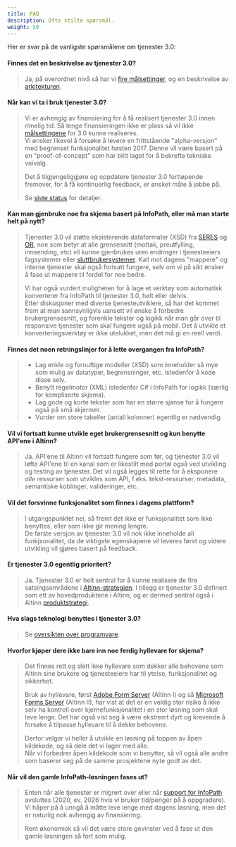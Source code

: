 ```yaml
---
title: FAQ
description: Ofte stilte spørsmål.
weight: 50
---
```


Her er svar på de vanligste spørsmålene om tjenester 3.0:


#### Finnes det en beskrivelse av tjenester 3.0?

> Ja, på overordnet nivå så har vi [fire målsettinger](../goals), og en beskrivelse av [arkitekturen](../architecture).  


#### Når kan vi ta i bruk tjenester 3.0?

> Vi er avhengig av finansiering for å få realisert tjenester 3.0 innen rimelig tid.
> Så lenge finansieringen ikke er plass så vil ikke [målsettingene](../goals) for 3.0 kunne realiseres.  
> Vi ønsker likevel å forsøke å levere en frittstående "alpha-versjon" med begrenset funksjonalitet høsten 2017.
> Denne vil være basert på en "proof-of-concept" som har blitt laget for å bekrefte tekniske veivalg.  
>
> Det å tilgjengeliggjøre og oppdatere tjenester 3.0 fortløpende fremover, for å få kontinuerlig feedback, er ønsket måte å jobbe på.  
>
> Se [siste status](../status) for detaljer.


#### Kan man gjenbruke noe fra skjema basert på InfoPath, eller må man starte helt på nytt?

> Tjenester 3.0 vil støtte eksisterende dataformater (XSD) fra [SERES](https://altinnett.brreg.no/no/SERES/) og [OR]((https://w2.brreg.no/oppgaveregisteret/spesifikasjon_etatsliste.jsp)),
> noe som betyr at alle grensesnitt (mottak, preutfylling, innsending, etc) vil kunne gjenbrukes uten
> endringer i tjenesteeiers fagsystemer eller [sluttbrukersystemer](https://altinnett.brreg.no/no/Sluttbrukersystemer/).
> Kall mot dagens "mappere" og interne tjenester skal også fortsatt fungere, selv om vi på sikt ønsker å fase ut mappere til fordel for noe bedre.  
>
> Vi har også vurdert muligheten for å lage et verktøy som automatisk konverterer fra InfoPath til tjenester 3.0, helt eller delvis.  
> Etter diskusjoner med diverse tjenesteutviklere, så har det kommet frem at man sannsynligvis uansett vil ønske å forbedre brukergrensesnitt, og forenkle tekster og logikk når man går over til responsive
> tjenester som skal fungere også på mobil. Det å utvikle et konverteringsverktøy er ikke utelukket, men det må gi en reell verdi.

#### Finnes det noen retningslinjer for å lette overgangen fra InfoPath?

> - Lag enkle og fornuftige modeller (XSD) som inneholder så mye som mulig av datatyper, begrensninger, etc. istedenfor å kode disse selv.
> - Benytt regelmotor (XML) istedenfor C# i InfoPath for logikk (særlig for kompliserte skjema).
> - Lag gode og korte tekster som har en større sjanse for å fungere også på små skjermer.
> - Vurder om store tabeller (antall kolonner) egentlig er nødvendig.


#### Vil vi fortsatt kunne utvikle eget brukergrensesnitt og kun benytte API'ene i Altinn?

> Ja. API'ene til Altinn vil fortsatt fungere som før, og tjenester 3.0 vil løfte API'ene til en kanal som er likestilt med portal også ved utvikling og testing av tjenester.
> Det vil også legges til rette for å eksponere *alle* ressurser som utvikles som API, f.eks. tekst-ressurser, metadata, semantiske koblinger, valideringer, etc.

#### Vil det forsvinne funksjonalitet som finnes i dagens plattform?

> I utgangspunktet nei, så fremt det ikke er funksjonalitet som ikke benyttes, eller som ikke gir mening lengre.  
> De første versjon av tjenester 3.0 vil nok ikke inneholde all funkjsonalitet, da de viktigste egenskapene vil leveres først og videre utvikling vil gjøres basert på feedback.


#### Er tjenester 3.0 egentlig prioritert?

> Ja. Tjenester 3.0 er helt sentral for å kunne realisere de fire satsingsområdene i [Altinn-strategien](https://altinnett.brreg.no/no/Altinn/Altinn-strategi/).
> I tillegg er tjenester 3.0 definert som ett av hovedproduktene i Altinn, og er dermed sentral også i Altinn [produktstrategi](https://altinnett.brreg.no/no/Altinn/Altinn-strategi/).  


#### Hva slags teknologi benyttes i tjenester 3.0?

> Se [oversikten over programvare](../architecture#programvare).

#### Hvorfor kjøper dere ikke bare inn noe ferdig hyllevare for skjema?

> Det finnes rett og slett ikke hyllevare som dekker alle behovene som Altinn sine brukere og tjenesteeiere har til ytelse, funksjonalitet og sikkerhet.  
>
> Bruk av hyllevare, først [Adobe Form Server](https://web.archive.org/web/20040805072324/http://www.adobe.com/products/server/formserver/main.html) (Altinn I)
> og så [Microsoft Forms Server](https://web.archive.org/web/20090112152812/http://office.microsoft.com/en-gb/formsserver/HA101656451033.aspx) (Altinn II),
> har vist at det er en veldig stor risiko å ikke selv ha kontroll over kjernefunksjonalitet i en stor løsning som skal leve lenge.
> Det har også vist seg å være ekstremt dyrt og krevende å forsøke å tilpasse hyllevare til å dekke behovene.
>
> Derfor velger vi heller å utvikle en løsning på toppen av åpen kildekode, og så dele det vi lager med alle.  
> Når vi forbedrer åpen kildekode som vi benytter, så vil også alle andre som baserer seg på de samme prosjektene nyte godt av det.

#### Når vil den gamle InfoPath-løsningen fases ut?

> Enten når alle tjenester er migrert over eller når [support for InfoPath](https://support.microsoft.com/en-us/lifecycle/search/920) avsluttes (2020, ev. 2026 hvis vi bruker tid/penger på å oppgradere).  
> Vi håper på å unngå å måtte leve lenge med dagens løsning, men det er naturlig nok avhengig av finansiering.
> 
> Rent økonomisk så vil det være store gevinster ved å fase ut den gamle løsningen så fort som mulig.  

